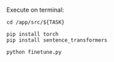 Execute on terminal:

``` export TASK=semantic-textual-similarity
cd /app/src/${TASK}

pip install torch
pip install sentence_transformers

python finetune.py
```
